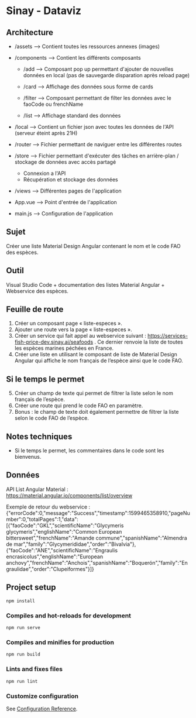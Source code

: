 # Sinay - Dataviz

## Architecture
- /assets
	--> Contient toutes les ressources annexes (images)

- /components
	--> Contient les différents composants

	- /add
		--> Composant pop up permettant d'ajouter de nouvelles données en local (pas de sauvegarde disparation après reload page)

	- /card
		--> Affichage des données sous forme de cards

	- /filter
		--> Composant permettant de filter les données avec le faoCode ou frenchName

	- /list
		--> Affichage standard des données

- /local
	--> Contient un fichier json avec toutes les données de l'API (serveur éteint après 21H)

- /router
	--> Fichier permettant de naviguer entre les différentes routes

- /store
	--> Fichier permettant d'exécuter des tâches en arrière-plan / stockage de données avec accès partagé
	- Connexion a l'API
	- Récupération et stockage des données

- /views
	--> Différentes pages de l'application

- App.vue --> Point d'entrée de l'application
- main.js --> Configuration de l'application

## Sujet
Créer une liste Material Design Angular contenant le nom et le code FAO des espèces.

## Outil
Visual Studio Code + documentation des listes Material Angular + Webservice des espèces.

## Feuille de route
1.	Créer un composant page « liste-especes ».
2.	Ajouter une route vers la page « liste-especes ».
3.	Créer un service qui fait appel au webservice suivant : https://services-fish-price-dev.sinay.ai/seafoods . Ce dernier renvoie la liste de toutes les espèces marines péchées en France.
4.	Créer une liste en utilisant le composant de liste de Material Design Angular qui affiche le nom français de l’espèce ainsi que le code FAO.
## Si le temps le permet
5.	Créer un champ de texte qui permet de filtrer la liste selon le nom français de l’espèce.
6.	Créer une route qui prend le code FAO en paramètre.
7.	Bonus : le champ de texte doit également permettre de filtrer la liste selon le code FAO de l’espèce.
## Notes techniques
-	Si le temps le permet, les commentaires dans le code sont les bienvenus.
## Données
API List Angular Material : https://material.angular.io/components/list/overview

Exemple de retour du webservice :
{"errorCode":0,"message":"Success","timestamp":1599465358910,"pageNumber":0,"totalPages":1,"data":[{"faoCode":"GKL","scientificName":"Glycymeris glycymeris","englishName":"Common European bittersweet","frenchName":"Amande commune","spanishName":"Almendra de mar","family":"Glycymerididae","order":"Bivalvia"},{"faoCode":"ANE","scientificName":"Engraulis encrasicolus","englishName":"European anchovy","frenchName":"Anchois","spanishName":"Boquerón","family":"Engraulidae","order":"Clupeiformes"}]}

## Project setup
```
npm install
```

### Compiles and hot-reloads for development
```
npm run serve
```

### Compiles and minifies for production
```
npm run build
```

### Lints and fixes files
```
npm run lint
```

### Customize configuration
See [Configuration Reference](https://cli.vuejs.org/config/).
